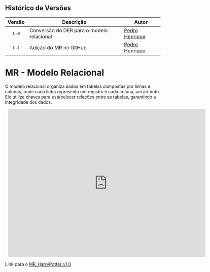 ## Histórico de Versões
| Versão | Descrição                     | Autor                                                        |
| :----: |  ------------------------------------------------- | -------------------------------------------------------------------------------------------------------------------- |
| `1.0` |  Conversão do DER para o modelo relacional  | [Pedro Henrique](https://github.com/PhFariaa)                               |
|`1.1`| Adição do MR no GitHub |[Pedro Henrique](https://github.com/PhFariaa) |


# MR - Modelo Relacional

O modelo relacional organiza dados em tabelas compostas por linhas e colunas, onde cada linha representa um registro e cada coluna, um atributo. Ele utiliza chaves para estabelecer relações entre as tabelas, garantindo a integridade dos dados.

<div style="width: 640px; height: 480px; margin: 10px; position: relative;"><iframe allowfullscreen frameborder="0" style="width:640px; height:480px" src="https://lucid.app/documents/embedded/6e9c07d1-908f-4214-b3fa-c680626bcd5a" id="mNkunVF02.9u"></iframe></div>

Link para o [MR_HarryPotter_v1.0](https://lucid.app/lucidchart/6e9c07d1-908f-4214-b3fa-c680626bcd5a/edit?viewport_loc=-284%2C-1328%2C6624%2C3456%2C0_0&invitationId=inv_1474d867-e01a-4598-992d-c856dc66fcd7)

